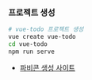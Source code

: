 ### 프로젝트 생성

```bash
# vue-todo 프로젝트 생성
vue create vue-todo
cd vue-todo
npm run serve
```



- [파비콘 생성 사이트](https://www.favicon-generator.org/)